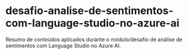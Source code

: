 # desafio-analise-de-sentimentos-com-language-studio-no-azure-ai
Resumo de conteúdos aplicados durante o módulo/desafio de análise de sentimentos com Language Studio no Azure AI.

